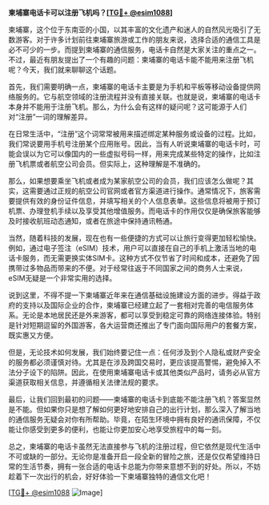**柬埔寨电话卡可以注册飞机吗？[[TG💪+ @esim1088](https://t.me/s/esim1088)]**

柬埔寨，这个位于东南亚的小国，以其丰富的文化遗产和迷人的自然风光吸引了无数游客。对于许多计划前往柬埔寨旅游或工作的朋友来说，选择合适的通信工具是必不可少的一步。而提到柬埔寨的通信服务，电话卡自然是大家关注的重点之一。不过，最近有朋友提出了一个有趣的问题：柬埔寨的电话卡能不能用来注册飞机呢？今天，我们就来聊聊这个话题。

首先，我们需要明确一点，柬埔寨的电话卡主要是为手机和平板等移动设备提供网络服务的。它与航空领域的注册流程并没有直接关联。也就是说，柬埔寨的电话卡本身并不能用于注册飞机。那么，为什么会有这样的疑问呢？这可能源于人们对“注册”一词的理解差异。

在日常生活中，“注册”这个词常常被用来描述绑定某种服务或设备的过程。比如，我们常说要用手机号注册某个应用账号。因此，当有人听说柬埔寨的电话卡时，可能会误以为它可以像国内的一些虚拟号码一样，用来完成某些特定的操作，比如注册飞机票或者航空公司会员。但实际上，这种理解是不准确的。

那么，如果想要乘坐飞机或者成为某家航空公司的会员，我们应该怎么做呢？其实，这需要通过正规的航空公司官网或者官方渠道进行操作。通常情况下，旅客需要提供有效的身份证件信息，并填写相关的个人信息表单。这些信息将被用于预订机票、办理登机手续以及享受其他增值服务。而电话卡的作用仅仅是确保旅客能够及时接收航班动态通知，或者在旅途中保持通讯畅通。

当然，随着科技的发展，现在也有一些便捷的方式可以让旅行变得更加轻松愉快。例如，通过电子签注（eSIM）技术，用户可以直接在自己的手机上激活当地的电话卡服务，而无需更换实体SIM卡。这种方式不仅节省了时间和成本，还避免了因携带过多物品而带来的不便。对于经常往返于不同国家之间的商务人士来说，eSIM无疑是一个非常实用的选择。

说到这里，不得不提一下柬埔寨近年来在通信基础设施建设方面的进步。得益于政府的支持以及国际企业的合作，柬埔寨已经建立起了一套相对完善的电信服务体系。无论是本地居民还是外来游客，都可以享受到稳定可靠的网络连接体验。特别是针对短期逗留的外国游客，各大运营商还推出了专门面向国际用户的套餐方案，既实惠又方便。

但是，无论技术如何发展，我们始终要记住一点：任何涉及到个人隐私或财产安全的服务都必须谨慎对待。尤其是在涉及跨国交易时，更应该提高警惕，避免掉入不法分子设下的陷阱。因此，在使用柬埔寨电话卡或其他类似产品时，请务必从官方渠道获取相关信息，并遵循相关法律法规的要求。

最后，让我们回到最初的问题——柬埔寨的电话卡到底能不能注册飞机？答案显然是不能。但如果你只是想了解如何更好地安排自己的出行计划，那么深入了解当地的通信服务无疑会对你有所帮助。毕竟，在陌生环境中拥有良好的通讯保障，不仅能让你感受到更多的便利，也能让你更加安心地享受旅程中的每一刻。

总之，柬埔寨的电话卡虽然无法直接参与飞机的注册过程，但它依然是现代生活中不可或缺的一部分。无论你是准备开启一段全新的冒险之旅，还是仅仅希望维持日常的生活节奏，拥有一张合适的电话卡总能为你带来意想不到的好处。所以，不妨趁着下一次出行的机会，好好体验一下柬埔寨独特的通信文化吧！

[[TG💪+ @esim1088](https://t.me/s/esim1088) ![Image](https://i.postimg.cc/4NQfJmqS/Snipaste-2025-05-13-00-14-12.png)]